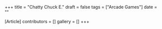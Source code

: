 +++
title = "Chatty Chuck E."
draft = false
tags = ["Arcade Games"]
date = ""

[Article]
contributors = []
gallery = []
+++